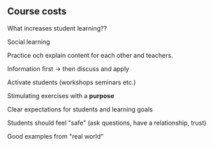 ## Course costs

What increases student learning??

Social learning

Practice och explain content for each other and teachers.

Information first -> then discuss and apply

Activate students (workshops seminars etc.)

Stimulating exercises with a **purpose**

Clear expectations for students and learning goals

Students should feel "safe" (ask questions, have a relationship, trust)

Good examples from "real world"
